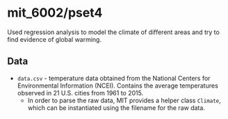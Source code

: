 # mit_6002/pset4
Used regression analysis to model the climate of different areas and try to find evidence of global warming. 

## Data
- `data.csv` - temperature data obtained from the National Centers for Environmental Information (NCEI). Contains the average temperatures observed in 21 U.S. cities from 1961 to 2015.
  - In order to parse the raw data, MIT provides a helper class `Climate`, which can be instantiated using the filename for the raw data. 